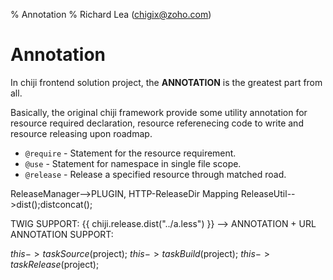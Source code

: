 % Annotation
% Richard Lea (chigix@zoho.com)

# Annotation

In chiji frontend solution project, the **ANNOTATION** is the greatest part from all.

Basically, the original chiji framework provide some utility annotation for resource required declaration, resource referenecing code to write and resource releasing upon roadmap.

* `@require` - Statement for the resource requirement.
* `@use` - Statement for namespace in single file scope.
* `@release` - Release a specified resource through matched road.

ReleaseManager-->PLUGIN, HTTP-ReleaseDir Mapping
ReleaseUtil-->dist();distconcat();

TWIG SUPPORT:  {{ chiji.release.dist("../a.less") }} --> ANNOTATION + URL
ANNOTATION SUPPORT: 

$this->taskSource($project);
$this->taskBuild($project);
$this->taskRelease($project);